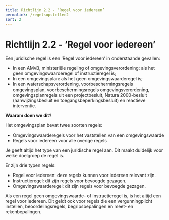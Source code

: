 ```yaml
---
title: Richtlijn 2.2 - ‘Regel voor iedereen’ 
permalink: /regelsopstellen2
sort: 2
---
```


# Richtlijn 2.2 - ‘Regel voor iedereen’

Een juridische regel is een ‘Regel voor iedereen’ in onderstaande gevallen:
- In een AMvB, ministeriële regeling of omgevingsverordening: als het geen omgevingswaarderegel of instructieregel is;
- In een omgevingsplan: als het geen omgevingswaarderegel is;
- In een waterschapsverordening, voorbeschermingsregels omgevingsplan, voorbeschermingsregels omgevingsverordening, omgevingsplanregels uit een projectbesluit, Natura 2000-besluit (aanwijzingsbesluit en toegangsbeperkingsbesluit) en reactieve interventie.

**Waarom doen we dit?**

Het omgevingsplan bevat twee soorten regels:
- Omgevingswaarderegels voor het vaststellen van een omgevingswaarde
- Regels voor iedereen voor alle overige regels

Je geeft altijd het type van een juridische regel aan. Dit maakt duidelijk voor welke doelgroep de regel is.

Er zijn drie typen regels:
- Regel voor iedereen: deze regels kunnen voor iedereen relevant zijn.
- Instructieregel: dit zijn regels voor bevoegde gezagen.
- Omgevingswaarderegel: dit zijn regels voor bevoegde gezagen.

Als een regel geen omgevingswaarde- of instructieregel is, is het altijd een regel voor iedereen. Dit geldt ook voor regels die een vergunningplicht instellen, beoordelingsregels, begripsbepalingen en meet- en rekenbepalingen.
